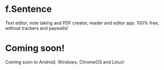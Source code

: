 # f.Sentence
Text editor, note taking and PDF creator, reader and editor app. 100% free, without trackers and paywalls!
# Coming soon!
Coming soon to Android, Windows, ChromeOS and Linux!
